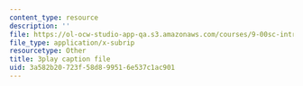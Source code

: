 ```yaml
---
content_type: resource
description: ''
file: https://ol-ocw-studio-app-qa.s3.amazonaws.com/courses/9-00sc-introduction-to-psychology-fall-2011/3a582b20723f58d899516e537c1ac901_qZdm4mpQA_8.vtt
file_type: application/x-subrip
resourcetype: Other
title: 3play caption file
uid: 3a582b20-723f-58d8-9951-6e537c1ac901
---
```

